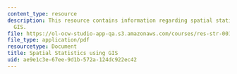 ```yaml
---
content_type: resource
description: This resource contains information regarding spatial statistics using
  GIS.
file: https://ol-ocw-studio-app-qa.s3.amazonaws.com/courses/res-str-001-geographic-information-system-gis-tutorial-january-iap-2016/ae9e1c3e67ee9d1b572a124dc922ec42_MITRES_STR_001IAP16_spati.pdf
file_type: application/pdf
resourcetype: Document
title: Spatial Statistics using GIS
uid: ae9e1c3e-67ee-9d1b-572a-124dc922ec42
---
```

